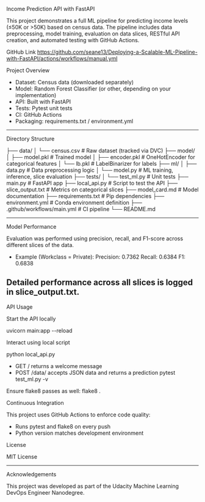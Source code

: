 Income Prediction API with FastAPI

This project demonstrates a full ML pipeline for predicting income levels (≤50K or >50K) based on census data. The pipeline includes data preprocessing, model training, evaluation on data slices, RESTful API creation, and automated testing with GitHub Actions.

GitHub Link
https://github.com/seane13/Deploying-a-Scalable-ML-Pipeline-with-FastAPI/actions/workflows/manual.yml

Project Overview

-  Dataset: Census data (downloaded separately)
-  Model: Random Forest Classifier (or other, depending on your implementation)
-  API: Built with FastAPI
-  Tests: Pytest unit tests
-  CI: GitHub Actions
-  Packaging: requirements.txt / environment.yml
---

 Directory Structure

├── data/
│   └── census.csv            # Raw dataset (tracked via DVC)
├── model/
│   ├── model.pkl             # Trained model
│   ├── encoder.pkl           # OneHotEncoder for categorical features
│   └── lb.pkl                # LabelBinarizer for labels
├── ml/
│   ├── data.py               # Data preprocessing logic
│   └── model.py              # ML training, inference, slice evaluation
├── tests/
│   └── test_ml.py            # Unit tests
├── main.py                   # FastAPI app
├── local_api.py              # Script to test the API
├── slice_output.txt          # Metrics on categorical slices
├── model_card.md             # Model documentation
├── requirements.txt          # Pip dependencies
├── environment.yml           # Conda environment definition
├── .github/workflows/main.yml  # CI pipeline
└── README.md


---

 Model Performance

Evaluation was performed using precision, recall, and F1-score across different slices of the data.
- Example (Workclass = Private):
  Precision: 0.7362
  Recall: 0.6384
  F1: 0.6838

Detailed performance across all slices is logged in slice_output.txt.
---

 API Usage


Start the API locally

uvicorn main:app --reload



Interact using local script

python local_api.py


- GET / returns a welcome message
- POST /data/ accepts JSON data and returns a prediction
pytest test_ml.py -v

Ensure flake8 passes as well:
flake8 .



 Continuous Integration



This project uses GitHub Actions to enforce code quality:

- Runs pytest and flake8 on every push
- Python version matches development environment




 License



MIT License

---



Acknowledgements



This project was developed as part of the Udacity Machine Learning DevOps Engineer Nanodegree.

